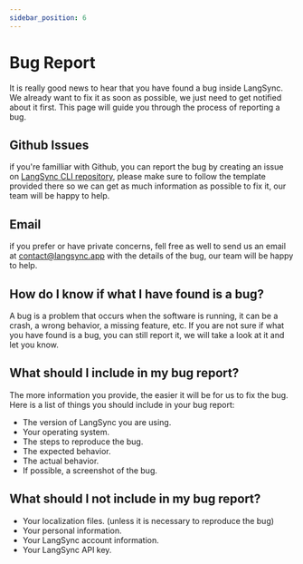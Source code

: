 ```yaml
---
sidebar_position: 6
---
```


# Bug Report

It is really good news to hear that you have found a bug inside LangSync. We already want to fix it as soon as possible, we just need to get notified about it first. This page will guide you through the process of reporting a bug.

## Github Issues

if you're familliar with Github, you can report the bug by creating an issue on [LangSync CLI repository](https://github.com/LangSync/cli/issues/new?title=Bug+Report), please make sure to follow the template provided there so we can get as much information as possible to fix it, our team will be happy to help.

## Email

if you prefer or have private concerns, fell free as well to send us an email at [contact@langsync.app](mailto:contact@langsync.app) with the details of the bug, our team will be happy to help.

## How do I know if what I have found is a bug?

A bug is a problem that occurs when the software is running, it can be a crash, a wrong behavior, a missing feature, etc. If you are not sure if what you have found is a bug, you can still report it, we will take a look at it and let you know.


## What should I include in my bug report?

The more information you provide, the easier it will be for us to fix the bug. Here is a list of things you should include in your bug report:

- The version of LangSync you are using.
- Your operating system.
- The steps to reproduce the bug.
- The expected behavior.
- The actual behavior.
- If possible, a screenshot of the bug.

## What should I not include in my bug report?

- Your localization files. (unless it is necessary to reproduce the bug)
- Your personal information.
- Your LangSync account information.
- Your LangSync API key.
